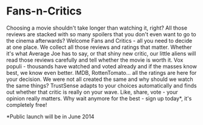 Fans-n-Critics
==============

Choosing a movie shouldn't take longer than watching it, right?
All those reviews are stacked with so many spoilers 
that you don't even want to go to the cinema afterwards?
Welcome Fans and Critics - all you need to decide at one place. 
We collect all those reviews and ratings that matter.
Whether it's what Average Joe has to say, or that shiny new critic, 
our little aliens will read those reviews carefully and tell whether 
the movie is worth it.
Vox populi - thousands have watched and voted already and if the masses know best, we know even better.
IMDB, RottenTomato... all the ratings are here for your decision.
We were not all created the same and why should we watch the same things? 
TrustSense adapts to your choices automatically and finds out whether that
critic is really on your wave.
Like, share, vote - your opinion really matters.
Why wait anymore for the best - sign up today*, it's completely free!




















*Public launch will be in June 2014
